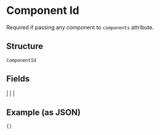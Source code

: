 
# Component Id

Required if passing any component to `components` attribute.

## Structure

`ComponentId`

## Fields

|  |
| 

## Example (as JSON)

```json
{}
```

